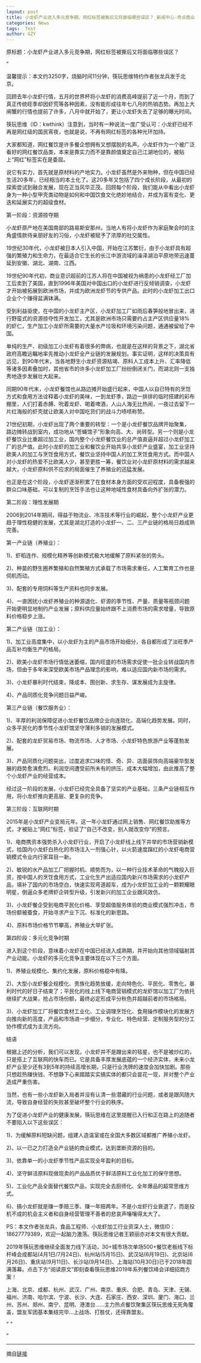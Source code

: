 ```yaml
---
layout: post
title: 小龙虾产业进入多元竞争期，网红标签被撕后又将面临哪些误区？_新闻中心-奇点商业
categories: News
tags:  Test
author: GZY
---
```


原标题：小龙虾产业进入多元竞争期，网红标签被撕后又将面临哪些误区？

"

温馨提示：本文约3250字，烧脑时间11分钟，筷玩思维特约作者张龙兵发于北京。



回顾去年小龙虾行情，五月的世界杯将小龙虾的消费高峰提前了近一个月，而到了真正传统旺季却因虾荒等各种因素，没有能形成往年七八月的热销态势。再加上大闸蟹的行情也提前了许多，八月中就开始了，更让小龙虾失去了足够的曝光时间。

筷玩思维（ID：kwthink）注意到，当时有一种说法一度广受认可：小龙虾已经不再是网红级的国民宵夜，也就是说，不再有网红标签的各种光环加持。

大家都知道，网红餐饮是许多餐企想拥有又想摆脱的名声。小龙虾作为一个被广泛看好的网红餐饮品类，本来是靠实力而不是靠颜值奠定自己江湖地位的，被贴上“网红”标签实在是委屈。

说它有实力，首先就是原材料的产地实力。小龙虾虽然是外来物种，但在中国已经生活20多年，已经相当的本土化了。这20多年又包括了四个成长阶段，从最初的探索尝试到融合发展，现在正当风华正茂。回顾每个阶段，我们能从中看出小龙虾身为一种小型甲壳类动物是如何和中国饮食文化绝妙地结合，并成为富有变化、更迭和延展实力的超级食材。

第一阶段：资源掠夺期

小龙虾原产地在美国南部的路易斯安那州，当地人有将小龙虾作为家庭聚会时的主角盛情款待亲朋好友的习俗，小龙虾被赋予了浓厚的社交属性。

19世纪30年代，小龙虾被日本人引入中国，开始在江苏繁衍，由于小龙虾具有超强的繁殖力和生命力，在最适合它生长的长江中游流域的澡泽湖泊平原地带迅速蔓延到安徽、湖北、湖南、江西。

19世纪90年代初，商业意识超前的江苏人将在中国被视为祸患的小龙虾经工厂加工后卖到了美国，直到1996年美国对中国出口的小龙虾进行反倾销调查，小龙虾才开始被拓展到欧洲市场，并成为欧洲龙虾节的专供产品。此时的小龙虾加工出口企业个个赚得盆满钵满。

受到利益驱使，在中国的小龙虾主产区，小龙虾加工厂如雨后春笋般地冒出来，进行野蛮式的资源掠夺性开发加工，尤其是欧洲市场只需要约占主产区供应量18%的虾仁，生产加工小龙虾所需要的大量水产垃圾和环境污染问题，通通被留给了中国。

单纯的生产、初级加工小龙虾有着很多的弊病，也就是在这样的背景之下，湖北省政府高瞻远瞩地率先推动小龙虾全产业链的发展规划。事实证明，这样的决策具有远见，到90年代末，当各地野生小龙虾资源枯竭、原料人工成本上升、汇率降低等诸多因素叠加时，其他省市的许多小龙虾加工厂纷纷倒闭关门，而湖北则一支独秀地逐步发展壮大起来。

同期90年代末，小龙虾餐馆也从路边摊开始盛行起来，中国人以自已特有的烹饪方式和食用方法诠释着小龙虾的美味，一到龙虾季，路边一排排的临时搭建的彩布棚里，人们打着赤膊、吮着龙虾、喝着啤酒，人山人海无比热闹，一夜过去留下一片红海般的虾壳就让欧美人对中国吃货们的战斗力啧啧称赞。

21世纪初期，小龙虾出现了两个重要的转型：一个是小龙虾餐饮品牌开始聚集，路边摊转战到室内，成功地从“苍蝇馆子”形象向高、大、尚转型。另一个则是小龙虾餐饮业比重超过加工业，国内整个小龙虾餐饮业的总产值直逼并超过小龙虾加工厂的总产值。此时小龙虾的加工业和餐饮业开始共享小龙虾产业盛宴，加工业坚持欧美人的加工与烹饪食用方式，餐饮业坚持中国人的加工烹饪食用方式。而中国人对小龙虾的热爱不比欧美人少，甚至更胜一筹，餐饮业对小龙虾原材料的需求越来越大，小龙虾原料供不应求的局面催生了养殖业的迅猛发展。

也正是在这个阶段，小龙虾逐渐积累了在食材本身方面的受欢迎程度，具备极强的群众口味基础，可以复制的烹饪手法也让这种地域性食材具备向外扩张的潜力。

第二阶段：理性发展期

2006到2014年期间，得益于物流业、冷冻技术等行业的崛起，整个小龙虾产业更趋于理性稳健的发展，尤其是湖北打造的小龙虾一、二、三产业链的格局日趋成熟完善。

第一产业链（养殖业）：

1)、虾稻连作、规模化精养等创新模式极大地缓解了原料紧张的势头。

2)、种苗的野生圈养繁殖和自然繁殖方式承载了市场需求重任，人工繁育工作也是伺机而动。

3)、配套的专用饲料等生产资料也同步发展。

4)、一直困扰小龙虾养殖业的种源退化、虾源的季节性、产量、质量等瓶颈问题开始更明显地制约产业发展；原料供应量始终跟不上消费市场的需求增量，导致原料价格稳步上涨。

第二产业链（加工业）：

1)、加工业高度集中，以小龙虾为主的产品市场开始细分，各自都形成了淡旺季产品互补均衡生产的格局。

2)、欧美小龙虾市场行情低迷萎缩，国内旺盛的市场需求促使一批企业转战国内市场，但由于多年来深受欧美市场产品理念的影响，难以适应国内新市场的需求。

3)、小龙虾暴利时代结束，降成本、图创新、求生存、谋发展成为主旋律。

4)、产品同质化竞争问题日益严峻。

第三产业链（餐饮服务业）：

1)、丰厚的利润保障促进小龙虾餐饮品牌企业向连琐化、高端化趋势发展。同时，众多平民化的季节性小龙虾馆坚守薄利多销的发展模式。

2)、配套的龙虾贸易市场、物流市场、人才市场、小龙虾特色旅游产业等蓬勃发展。

3)、产品同质化问题突出，过度追求口味的怪、奇、异、店面装饰向高端豪华型发展的趋势愈演愈烈。利润空间遭受前所未有的挤压、成本大幅增加，由此推高了整个小龙虾产业的经营成本。

经过这一阶段的发展，小龙虾已经完全具备了坚实的产业基础，三条产业链相互作用，将小龙虾推向更高层、更复杂的竞争。

第三阶段：互联网时期

2015年是小龙虾产业变局元年。这一年小龙虾通过网上销售、网红餐饮助推等方式，才被贴上“网红”标签，验证了“自己不改变，别人就改变你”的预言。

1)、电商携资本强势杀入小龙虾行业，开启了小龙虾线上线下并举的市场营销新模式，给国内小龙虾白热化的市场注入一剂强心针，以火箭速度蹿红的小龙虾电商营销模式令业内行家耳目一新。

2)、敏锐的水产品加工厂把握时机、顺势而为，以一种行业技术革命的气魄投入巨资，按中国人的烹饪食用方式，工业化生产出适应国内新兴市场需求的小龙虾产品，填补了国内的市场空白，快速实现弯道超车，成为小龙虾加工业的一颗颗耀眼明星，倒逼众多老牌虾企转型升级，引发新兴的加工企业跟风效仿。

3)、小龙虾餐企受到电商平民化价格、享受超值服务体验的商业模式强烈冲击，市场份额被蚕食，开始寻求产业下沉、标准化的新思路。

4)、原料市场价格节节攀高，养殖业大举扩张。

第四阶段：多元化竞争时期

进入到这个阶段，意味着小龙虾在中国已经进入成熟期，并开始向其他领域辐射其产业动能。小龙虾的多元化竞争主要体现在以下三个方面。

1)、养殖业规模化、集约化发展，原料价格稳中有降。

2)、大型小龙虾餐企规模化、贵族化趋势放缓，走向特色化、平民化、零售化，暴利时代的好日子结束了；平民化的线上线下电商营销模式的龙虾馆以加工厂为依托继续扩大战果，抢占市场份额，最终必定形成平分秋色并超越前者的市场格局。

3)、小龙虾加工厂将餐饮食材工业化、工业调理烹饪化、食用操作模块化的发展方向推向新的高度，产品和市场进一步细分，专业化、特色经营、定制服务型的分工协作模式成为主流方向。

结语

根据上述的分析，我们可以发现，小龙虾并不是蹭出来的毯星，也不是被炒红的，只是搭上了互联网的快车而已。它是具备丰厚发展底蕴的一个经济实体，未来小龙虾产业至少还有3到5年的持续高增长期，只是行业洗牌的速度会加快加剧。那些只想趁热赚快钱、不想静下心来踏踏实实搞实体的都只会昙花一现，并对整个产业造成严重伤害。

当然，也有一些小龙虾新入局者并没有认清一些潜藏的行业问题，或者是跟风随大流，导致自身经营的失败甚至破坏整个行业的秩序。

为了促进小龙虾产业的健康发展，筷玩思维在这里提醒已入行和正在路上的追随者不要陷入以下这些误区：

1)、为缓解原料短缺问题，组建人造温室或在全国大多数区域都推广养殖小龙虾。

2)、以一已之力打造全产业链的商业模式，达到垄断资源的目的。

3)、依靠单一的小龙虾季节性产品实现全年盈利的目标。

4)、坚守鲜活原料现做现卖的产品品质优于鲜活原料工业化加工的保守思想。

5)、工业化产品全面替代餐饮产品，实现完全去厨师化、全年爆品的超常思维方式。

6)、搞小龙虾就是赚一季赔三季、赚一年赔两年。不是小龙虾行业衰退了，而是投机不成的机会主义者和自身经营管理不善者的悲哀声嚷嚷得太大了。

PS：本文作者张龙兵，食品工程师、小龙虾加工行业资深人士，微信ID：18627779389，欢迎一起脑力激荡。筷玩思维记者王颖丽亦对本文有很大贡献。

2019年筷玩思维继续全面发力线下活动，30+城市场次单场500+餐饮老板线下标杆峰会成都站(4月1日/7月24日)、杭州站(5月15日)、武汉站(6月19日)、北京站(6月26日)、重庆站(9月11日)、长沙站(9月14日)、上海站(10月30日)已于2018年圆满落幕。点击下方“阅读原文”即刻查看筷玩思维2019年系列餐饮峰会详细招商方案！



上海、北京、成都、杭州、武汉、广州、南京、重庆、合肥、青岛、天津、无锡、福州、济南、哈尔滨、宁波、长沙、大连、石家庄、西安、深圳、厦门、海口、兰州、苏州、郑州、南宁、昆明、港澳台......主力热点餐饮聚集区筷玩思维无死角覆盖，盟友军团基本集结完毕...上战场、打胜仗，还得靠盟友。

" "

"

*****

摘自[链接](http://sh.iqidian.com/news/xinlingshou/2019_01_08-51834201_0.html)